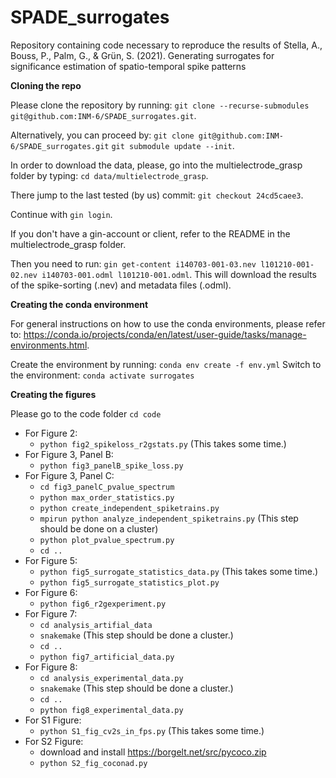 # SPADE_surrogates
Repository containing code necessary to reproduce the results of Stella, A., Bouss, P., Palm, G., &amp; Grün, S. (2021). Generating surrogates for significance estimation of spatio-temporal spike patterns

**Cloning the repo**

Please clone the repository by running:
`git clone --recurse-submodules git@github.com:INM-6/SPADE_surrogates.git`.

Alternatively, you can proceed by:
`git clone git@github.com:INM-6/SPADE_surrogates.git`
`git submodule update --init`.


In order to download the data, please, go into the multielectrode_grasp folder 
by typing:
`cd data/multielectrode_grasp`.

There jump to the last tested (by us) commit:
`git checkout 24cd5caee3`.

Continue with `gin login`.

If you don't have a gin-account or client, refer to the README in the multielectrode_grasp folder.

Then you need to run:
`gin get-content i140703-001-03.nev l101210-001-02.nev i140703-001.odml l101210-001.odml`. This will download the
results of the spike-sorting (.nev) and metadata files (.odml). 

**Creating the conda environment**

For general instructions on how to use the conda environments, please refer to:
https://conda.io/projects/conda/en/latest/user-guide/tasks/manage-environments.html. 

Create the environment by running: `conda env create -f env.yml`
Switch to the environment: `conda activate surrogates`


**Creating the figures**

Please go to the code folder `cd code`
- For Figure 2:
  - `python fig2_spikeloss_r2gstats.py`  (This takes some time.)
- For Figure 3, Panel B: 
  - `python fig3_panelB_spike_loss.py`
- For Figure 3, Panel C:
  - `cd fig3_panelC_pvalue_spectrum`
  - `python max_order_statistics.py`
  - `python create_independent_spiketrains.py`
  - `mpirun python analyze_independent_spiketrains.py` (This step should be done on a cluster)
  - `python plot_pvalue_spectrum.py`
  - `cd ..`
- For Figure 5:
  - `python fig5_surrogate_statistics_data.py` (This takes some time.)
  - `python fig5_surrogate_statistics_plot.py`
- For Figure 6:
  - `python fig6_r2gexperiment.py`
- For Figure 7:
  - `cd analysis_artifial_data`
  - `snakemake`  (This step should be done a cluster.)
  - `cd ..`
  - `python fig7_artificial_data.py`
- For Figure 8:
  - `cd analysis_experimental_data.py`
  - `snakemake`  (This step should be done a cluster.)
  - `cd ..`
  - `python fig8_experimental_data.py`
- For S1 Figure:
  - `python S1_fig_cv2s_in_fps.py`  (This takes some time.)
- For S2 Figure:
  - download and install  https://borgelt.net/src/pycoco.zip 
  - `python S2_fig_coconad.py`